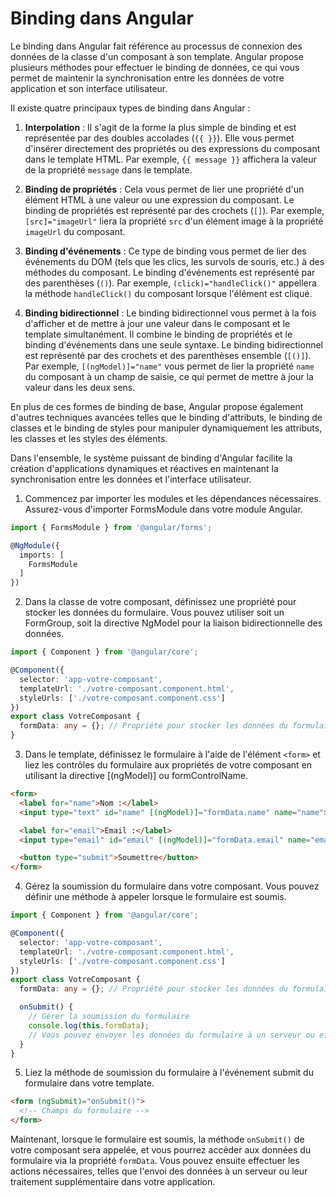 # Binding dans Angular

Le binding dans Angular fait référence au processus de connexion des données de la classe d'un composant à son template. Angular propose plusieurs méthodes pour effectuer le binding de données, ce qui vous permet de maintenir la synchronisation entre les données de votre application et son interface utilisateur.

Il existe quatre principaux types de binding dans Angular :

1. **Interpolation** : Il s'agit de la forme la plus simple de binding et est représentée par des doubles accolades (`{{ }}`). Elle vous permet d'insérer directement des propriétés ou des expressions du composant dans le template HTML. Par exemple, `{{ message }}` affichera la valeur de la propriété `message` dans le template.

2. **Binding de propriétés** : Cela vous permet de lier une propriété d'un élément HTML à une valeur ou une expression du composant. Le binding de propriétés est représenté par des crochets (`[]`). Par exemple, `[src]="imageUrl"` liera la propriété `src` d'un élément image à la propriété `imageUrl` du composant.

3. **Binding d'événements** : Ce type de binding vous permet de lier des événements du DOM (tels que les clics, les survols de souris, etc.) à des méthodes du composant. Le binding d'événements est représenté par des parenthèses (`()`). Par exemple, `(click)="handleClick()"` appellera la méthode `handleClick()` du composant lorsque l'élément est cliqué.

4. **Binding bidirectionnel** : Le binding bidirectionnel vous permet à la fois d'afficher et de mettre à jour une valeur dans le composant et le template simultanément. Il combine le binding de propriétés et le binding d'événements dans une seule syntaxe. Le binding bidirectionnel est représenté par des crochets et des parenthèses ensemble (`[()]`). Par exemple, `[(ngModel)]="name"` vous permet de lier la propriété `name` du composant à un champ de saisie, ce qui permet de mettre à jour la valeur dans les deux sens.

En plus de ces formes de binding de base, Angular propose également d'autres techniques avancées telles que le binding d'attributs, le binding de classes et le binding de styles pour manipuler dynamiquement les attributs, les classes et les styles des éléments.

Dans l'ensemble, le système puissant de binding d'Angular facilite la création d'applications dynamiques et réactives en maintenant la synchronisation entre les données et l'interface utilisateur.

1. Commencez par importer les modules et les dépendances nécessaires. Assurez-vous d'importer FormsModule dans votre module Angular.

```typescript
import { FormsModule } from '@angular/forms';

@NgModule({
  imports: [
    FormsModule
  ]
})
```

2. Dans la classe de votre composant, définissez une propriété pour stocker les données du formulaire. Vous pouvez utiliser soit un FormGroup, soit la directive NgModel pour la liaison bidirectionnelle des données.

```typescript
import { Component } from '@angular/core';

@Component({
  selector: 'app-votre-composant',
  templateUrl: './votre-composant.component.html',
  styleUrls: ['./votre-composant.component.css']
})
export class VotreComposant {
  formData: any = {}; // Propriété pour stocker les données du formulaire
}
```

3. Dans le template, définissez le formulaire à l'aide de l'élément `<form>` et liez les contrôles du formulaire aux propriétés de votre composant en utilisant la directive [(ngModel)] ou formControlName.

```html
<form>
  <label for="name">Nom :</label>
  <input type="text" id="name" [(ngModel)]="formData.name" name="name">

  <label for="email">Email :</label>
  <input type="email" id="email" [(ngModel)]="formData.email" name="email">

  <button type="submit">Soumettre</button>
</form>
```

4. Gérez la soumission du formulaire dans votre composant. Vous pouvez définir une méthode à appeler lorsque le formulaire est soumis.

```typescript
import { Component } from '@angular/core';

@Component({
  selector: 'app-votre-composant',
  templateUrl: './votre-composant.component.html',
  styleUrls: ['./votre-composant.component.css']
})
export class VotreComposant {
  formData: any = {}; // Propriété pour stocker les données du formulaire

  onSubmit() {
    // Gérer la soumission du formulaire
    console.log(this.formData);
    // Vous pouvez envoyer les données du formulaire à un serveur ou effectuer toute autre action ici
  }
}
```

5. Liez la méthode de soumission du formulaire à l'événement submit du formulaire dans votre template.

```html
<form (ngSubmit)="onSubmit()">
  <!-- Champs du formulaire -->
</form>
```

Maintenant, lorsque le formulaire est soumis, la méthode `onSubmit()` de votre composant sera appelée, et vous pourrez accéder aux données du formulaire via la propriété `formData`. Vous pouvez ensuite effectuer les actions nécessaires, telles que l'envoi des données à un serveur ou leur traitement supplémentaire dans votre application.
